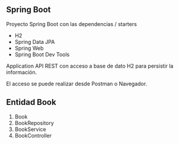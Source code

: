 ## Spring Boot

Proyecto Spring Boot con las dependencias / starters
* H2
* Spring Data JPA
* Spring Web
* Spring Boot Dev Tools

Application API REST con acceso a base de dato H2 para persistir la información.

El acceso se puede realizar desde Postman o Navegador.

## Entidad Book

1. Book
2. BookRepository
3. BookService
4. BookController